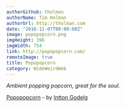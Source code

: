 ```yaml
---
authorGithub: tholman
authorName: Tim Holman
authorUrl: http://tholman.com
date: "2016-11-07T00:00:00Z"
image: popopopcorn.png
imgHeight: 396
imgWidth: 754
link: http://popopopcorn.com/
remoteImage: true
title: Popopopcorn
category: WideWeirdWeb
---
```


_Ambient popping popcorn, great for the soul._

[Popopopcorn](http://popopopcorn.com/) - by [Intton Godelg](https://www.behance.net/intton)
